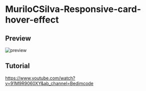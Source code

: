 # MuriloCSilva-Responsive-card-hover-effect


## Preview
![preview](https://user-images.githubusercontent.com/84356551/208303889-442170b6-6818-4f70-94f4-56333ae929ce.png)

## Tutorial
https://www.youtube.com/watch?v=91M9R9060XY&ab_channel=Bedimcode
